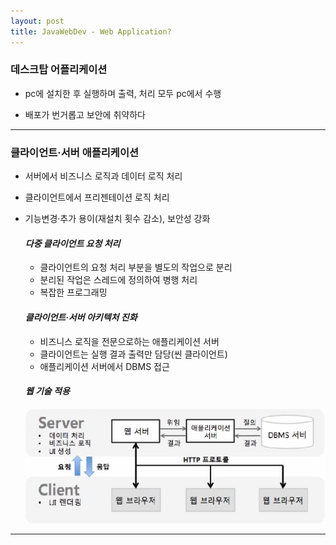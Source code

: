 ```yaml
---
layout: post
title: JavaWebDev - Web Application?
---
```


### 데스크탑 어플리케이션

- pc에 설치한 후 실행하며 출력, 처리 모두 pc에서 수행

- 배포가 번거롭고 보안에 취약하다

---

### 클라이언트·서버 애플리케이션

- 서버에서 비즈니스 로직과 데이터 로직 처리

- 클라이언트에서 프리젠테이션 로직 처리

- 기능변경·추가 용이(재설치 횟수 감소), 보안성 강화

  #### *다중 클라이언트 요청 처리*
  - 클라이언트의 요청 처리 부분을 별도의 작업으로 분리
  - 분리된 작업은 스레드에 정의하여 병행 처리
  - 복잡한 프로그래밍

  #### *클라이언트·서버 아키텍처 진화*
  - 비즈니스 로직을 전문으로하는 애플리케이션 서버
  - 클라이언트는 실행 결과 출력만 담당(씬 클라이언트)
  - 애플리케이션 서버에서 DBMS 접근

  #### *웹 기술 적용*
  ![WebApp](https://github.com/honguni/honguni.github.io/blob/master/images/2015-09-19-1.JPG)

---
